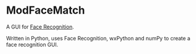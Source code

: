 # ModFaceMatch

A GUI for [Face Recognition](https://github.com/ageitgey/face_recognition). 

Written in Python, uses Face Recognition, wxPython and numPy to create a face recognition GUI. 
